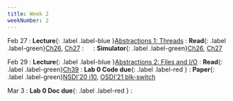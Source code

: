 ```yaml
---
title: Week 2
weekNumber: 2
---
```


Feb 27
: **Lecture**{: .label .label-blue }[Abstractions 1: Threads](/sp23/assets/slides/lec03_abstraction1.pdf)
    : **Read**{: .label .label-green}[Ch26](http://pages.cs.wisc.edu/~remzi/OSTEP/threads-intro.pdf), [Ch27](http://pages.cs.wisc.edu/~remzi/OSTEP/threads-api.pdf)
: &emsp;
    : **Simulator**{: .label .label-green}[Ch26](http://pages.cs.wisc.edu/~remzi/OSTEP/Homework/HW-ThreadsIntro.tgz), [Ch27](http://pages.cs.wisc.edu/~remzi/OSTEP/Homework/HW-Threads-RealAPI.tgz)

Feb 29
: **Lecture**{: .label .label-blue }[Abstractions 2: Files and I/O](/sp23/assets/slides/lec04_abstraction2.pdf)
    : **Read**{: .label .label-green}[Ch39](https://pages.cs.wisc.edu/~remzi/OSTEP/file-intro.pdf)
: **Lab 0 Code due**{: .label .label-red }
    : **Paper**{: .label .label-green}[NSDI'20 i10](https://www.usenix.org/conference/nsdi20/presentation/hwang), [OSDI'21 blk-switch](https://www.usenix.org/conference/osdi21/presentation/hwang)

Mar 3
: **Lab 0 Doc due**{: .label .label-red }
    : &emsp;

